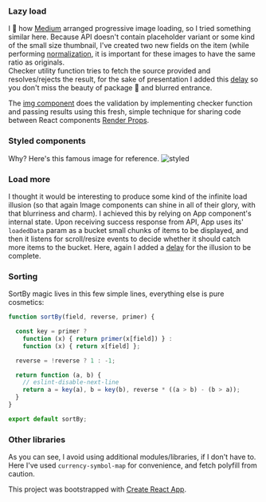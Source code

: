 ### Lazy load
I :clap: how [Medium](https://medium.com) arranged progressive image loading, so I tried something similar here.
Because API doesn't contain placeholder variant or some kind of the small size thumbnail, I've created two new fields on the item (while performing [normalization](https://github.com/marija-marinkovic-m/React-Challenge---Part-2/blob/84b56957d56cbe301b66f8d59ab308ef2bdd5d06/src/core/api/normalizers.js#L48-L49), it is important for these images to have the same ratio as originals.  
Checker utility function tries to fetch the source provided and resolves/rejects the result, for the sake of presentation I added this [delay](https://github.com/marija-marinkovic-m/React-Challenge---Part-2/blob/84b56957d56cbe301b66f8d59ab308ef2bdd5d06/src/util/imageChecker.js#L16-L19) so you don't miss the beauty of package :ribbon: and blurred entrance.

The [img component](https://github.com/marija-marinkovic-m/React-Challenge---Part-2/blob/master/src/components/ImgPreload.js) does the validation by implementing checker function and passing results using this fresh, simple technique for sharing code between React components [Render Props](https://reactjs.org/docs/render-props.html).

### Styled components
Why? Here's this famous image for reference.
![styled](https://cdn-images-1.medium.com/max/1000/1*yBxZo9LNEjRaL7eKUBqRSA.png)


### Load more
I thought it would be interesting to produce some kind of the infinite load illusion (so that again Image components can shine in all of their glory, with that blurriness and charm). I achieved this by relying on App component's internal state. Upon receiving success response from API, App uses its' `loadedData` param as a bucket small chunks of items to be displayed, and then it listens for scroll/resize events to decide whether it should catch more items to the bucket. Here, again I added a [delay](https://github.com/marija-marinkovic-m/React-Challenge---Part-2/blob/84b56957d56cbe301b66f8d59ab308ef2bdd5d06/src/App.js#L82-L94) for the illusion to be complete.

### Sorting
SortBy magic lives in this few simple lines, everything else is pure cosmetics: 
```javascript
function sortBy(field, reverse, primer) {

  const key = primer ?
    function (x) { return primer(x[field]) } :
    function (x) { return x[field] };

  reverse = !reverse ? 1 : -1;

  return function (a, b) {
    // eslint-disable-next-line
    return a = key(a), b = key(b), reverse * ((a > b) - (b > a));
  }
}

export default sortBy;
```

### Other libraries
As you can see, I avoid using additional modules/libraries, if I don't have to. Here I've used `currency-symbol-map` for convenience, and fetch polyfill from caution.


This project was bootstrapped with [Create React App](https://github.com/facebookincubator/create-react-app).